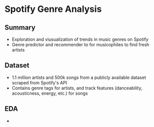 # Spotify Genre Analysis

## Summary
* Exploration and viusualization of trends in music genres on Spotify
* Genre predictor and recommender to for musicophiles to find fresh artists

## Dataset
* 1.1 million artists and 500k songs from a publicly available dataset scraped from Spotify's API
* Contains genre tags for artists, and track features (danceability, acousticness, energy, etc.) for songs

## EDA
* 